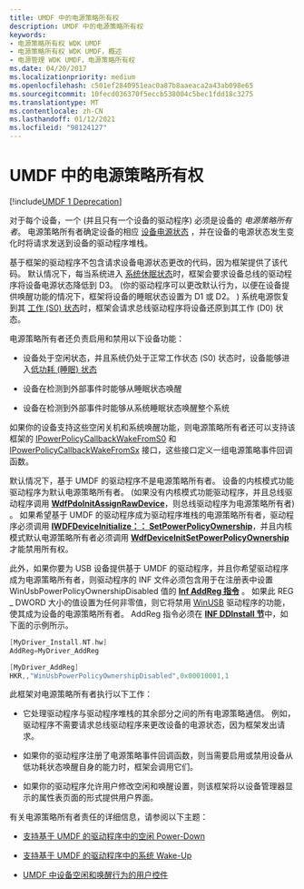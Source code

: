 ```yaml
---
title: UMDF 中的电源策略所有权
description: UMDF 中的电源策略所有权
keywords:
- 电源策略所有权 WDK UMDF
- 电源策略所有权 WDK UMDF，概述
- 电源管理 WDK UMDF，电源策略所有权
ms.date: 04/20/2017
ms.localizationpriority: medium
ms.openlocfilehash: c501ef2840951eac0a87b8aaeaca2a43ab098e65
ms.sourcegitcommit: 10fecd036370f5eccb538004c5bec1fdd18c3275
ms.translationtype: MT
ms.contentlocale: zh-CN
ms.lasthandoff: 01/12/2021
ms.locfileid: "98124127"
---
```

# <a name="power-policy-ownership-in-umdf"></a>UMDF 中的电源策略所有权


[!include[UMDF 1 Deprecation](../includes/umdf-1-deprecation.md)]

对于每个设备，一个 (并且只有一个设备的驱动程序) 必须是设备的 *电源策略所有者*。 电源策略所有者确定设备的相应 [设备电源状态](../kernel/device-power-states.md) ，并在设备的电源状态发生变化时将请求发送到设备的驱动程序堆栈。

基于框架的驱动程序不包含请求设备电源状态更改的代码，因为框架提供了该代码。 默认情况下，每当系统进入 [系统休眠状态](../kernel/system-sleeping-states.md)时，框架会要求设备总线的驱动程序将设备电源状态降低到 D3。  (你的驱动程序可以更改默认行为，以便在设备提供唤醒功能的情况下，框架将设备的睡眠状态设置为 D1 或 D2。 ) 系统电源恢复到其 [工作 (S0) 状态](../kernel/system-working-state-s0.md)时，框架会请求总线驱动程序将设备还原到其工作 (D0) 状态。

电源策略所有者还负责启用和禁用以下设备功能：

-   设备处于空闲状态，并且系统仍处于正常工作状态 (S0) 状态时，设备能够进入[低功耗 (睡眠) 状态](../kernel/device-sleeping-states.md)

-   设备在检测到外部事件时能够从睡眠状态唤醒

-   设备在检测到外部事件时能够从系统睡眠状态唤醒整个系统

如果你的设备支持这些空闲关机和系统唤醒功能，则电源策略所有者还可以支持该框架的 [IPowerPolicyCallbackWakeFromS0](/windows-hardware/drivers/ddi/wudfddi/nn-wudfddi-ipowerpolicycallbackwakefroms0) 和 [IPowerPolicyCallbackWakeFromSx](/windows-hardware/drivers/ddi/wudfddi/nn-wudfddi-ipowerpolicycallbackwakefromsx) 接口，这些接口定义一组电源策略事件回调函数。

默认情况下，基于 UMDF 的驱动程序不是电源策略所有者。 设备的内核模式功能驱动程序为默认电源策略所有者。  (如果没有内核模式功能驱动程序，并且总线驱动程序调用 [**WdfPdoInitAssignRawDevice**](/windows-hardware/drivers/ddi/wdfpdo/nf-wdfpdo-wdfpdoinitassignrawdevice)，则总线驱动程序为电源策略所有者) 。 如果希望基于 UMDF 的驱动程序成为驱动程序堆栈的电源策略所有者，驱动程序必须调用 [**IWDFDeviceInitialize：： SetPowerPolicyOwnership**](/windows-hardware/drivers/ddi/wudfddi/nf-wudfddi-iwdfdeviceinitialize-setpowerpolicyownership)，并且内核模式默认电源策略所有者必须调用 [**WdfDeviceInitSetPowerPolicyOwnership**](/windows-hardware/drivers/ddi/wdfdevice/nf-wdfdevice-wdfdeviceinitsetpowerpolicyownership) 才能禁用所有权。

此外，如果你要为 USB 设备提供基于 UMDF 的驱动程序，并且你希望驱动程序成为电源策略所有者，则驱动程序的 INF 文件必须包含用于在注册表中设置 WinUsbPowerPolicyOwnershipDisabled 值的 [**Inf AddReg 指令**](../install/inf-addreg-directive.md) 。 如果此 REG \_ DWORD 大小的值设置为任何非零值，则它将禁用 [WinUSB](../usbcon/winusb.md) 驱动程序的功能，使其成为设备的电源策略所有者。 AddReg 指令必须在 [**INF DDInstall 节**](../install/inf-ddinstall-hw-section.md)中，如下面的示例所示。

```cpp
[MyDriver_Install.NT.hw]
AddReg=MyDriver_AddReg

[MyDriver_AddReg]
HKR,,"WinUsbPowerPolicyOwnershipDisabled",0x00010001,1
```

此框架对电源策略所有者执行以下工作：

-   它处理驱动程序与驱动程序堆栈的其余部分之间的所有电源策略通信。 例如，驱动程序不需要请求总线驱动程序来更改设备的电源状态，因为框架发出请求。

-   如果你的驱动程序注册了电源策略事件回调函数，则当需要启用或禁用设备从低功耗状态唤醒自身的能力时，框架会调用它们。

-   如果你的驱动程序允许用户修改空闲和唤醒设置，则该框架将以设备管理器显示的属性表页面的形式提供用户界面。

有关电源策略所有者责任的详细信息，请参阅以下主题：

-   [支持基于 UMDF 的驱动程序中的空闲 Power-Down](supporting-idle-power-down-in-umdf-drivers.md)

-   [支持基于 UMDF 的驱动程序中的系统 Wake-Up](supporting-system-wake-up-in-umdf-drivers.md)

-   [UMDF 中设备空闲和唤醒行为的用户控件](user-control-of-device-idle-and-wake-behavior-in-umdf.md)


